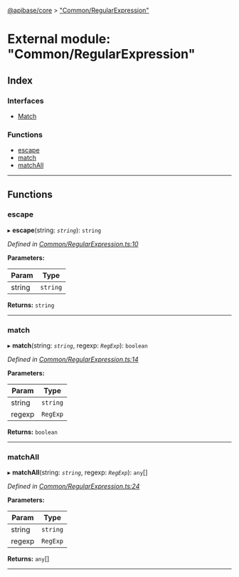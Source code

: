 [@apibase/core](../README.md) > ["Common/RegularExpression"](../modules/_common_regularexpression_.md)

# External module: "Common/RegularExpression"

## Index

### Interfaces

* [Match](../interfaces/_common_regularexpression_.match.md)

### Functions

* [escape](_common_regularexpression_.md#escape)
* [match](_common_regularexpression_.md#match-1)
* [matchAll](_common_regularexpression_.md#matchall)

---

## Functions

<a id="escape"></a>

###  escape

▸ **escape**(string: *`string`*): `string`

*Defined in [Common/RegularExpression.ts:10](https://github.com/chapterjason/APIBase/blob/d8cc53d/packages/core/src/Common/RegularExpression.ts#L10)*

**Parameters:**

| Param | Type |
| ------ | ------ |
| string | `string` |

**Returns:** `string`

___
<a id="match-1"></a>

###  match

▸ **match**(string: *`string`*, regexp: *`RegExp`*): `boolean`

*Defined in [Common/RegularExpression.ts:14](https://github.com/chapterjason/APIBase/blob/d8cc53d/packages/core/src/Common/RegularExpression.ts#L14)*

**Parameters:**

| Param | Type |
| ------ | ------ |
| string | `string` |
| regexp | `RegExp` |

**Returns:** `boolean`

___
<a id="matchall"></a>

###  matchAll

▸ **matchAll**(string: *`string`*, regexp: *`RegExp`*): `any`[]

*Defined in [Common/RegularExpression.ts:24](https://github.com/chapterjason/APIBase/blob/d8cc53d/packages/core/src/Common/RegularExpression.ts#L24)*

**Parameters:**

| Param | Type |
| ------ | ------ |
| string | `string` |
| regexp | `RegExp` |

**Returns:** `any`[]

___

